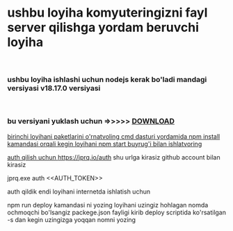 <h1> ushbu loyiha komyuteringizni fayl server qilishga yordam beruvchi loyiha </h1> <br>
<h3>ushbu loyiha ishlashi uchun nodejs kerak bo'ladi mandagi versiyasi v18.17.0 versiyasi </h3> <br>
<h3> bu versiyani yuklash uchun =>>>>> <a href="https://nodejs.org/dist/v18.17.0/node-v18.17.0-x64.msi">DOWNLOAD</h3>
birinchi loyihani paketlarini o'rnatvoling
cmd dasturi yordamida
npm install kamandasi orqali
kegin loyihani
npm start buyrug'i bilan ishlatvoring

auth qilish uchun
https://jprq.io/auth shu urlga kirasiz
github account bilan kirasiz

jprq.exe auth <<AUTH_TOKEN>>

auth qildik endi loyihani internetda ishlatish uchun

npm run deploy kamandasi ni yozing loyihani uzingiz hohlagan nomda ochmoqchi bo'lsangiz packege.json fayligi kirib deploy scriptida ko'rsatilgan -s dan kegin uzingizga yoqqan nomni yozing
